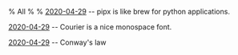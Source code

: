 % All 
% 
% 
[2020-04-29](2020-04-29-pipx.html) -- pipx is like brew for python applications.

[2020-04-29](2020-04-29-courier.html) -- Courier is a nice monospace font.

[2020-04-29](2020-04-29-conwayslaw.html) -- Conway's law

